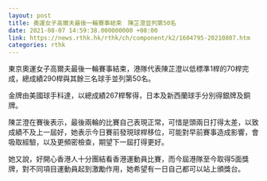 ```yaml
---
layout: post
title: 奧運女子高爾夫最後一輪賽事結束　陳芷澄並列第50名
date: 2021-08-07 14:59:38.000000000 +08:00
link: https://news.rthk.hk/rthk/ch/component/k2/1604795-20210807.htm
categories: rthk
---
```


東京奧運女子高爾夫最後一輪賽事結束，港隊代表陳芷澄以低標準1桿的70桿完成，總成績290桿與其餘三名球手並列第50名。

金牌由美國球手科達，以總成績267桿奪得，日本及新西蘭球手分別得銀牌及銅牌。

陳芷澄在賽後表示，最後兩輪的比賽自己表現正常，可惜是頭兩日打得太差，以致成績不及上一屆好，她表示今日賽前發現球桿移位，可能對早前賽事造成影響，會吸取經驗，以及更頻密檢查，期望下一屆打得更好。

她又說，好開心香港人十分團結看香港運動員比賽，而今屆港隊至今取得5面獎牌，對不同項目運動員起到激勵作用，她希望有一日自己都可以站上頒獎台。
